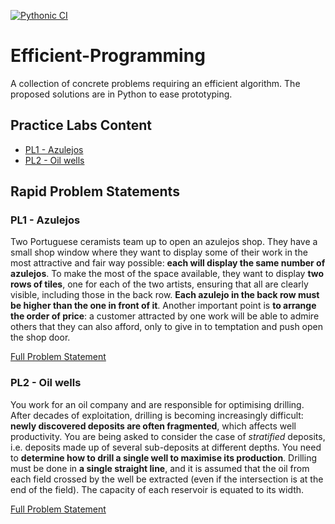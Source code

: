 [![Pythonic CI](https://github.com/mathusanm6/Efficient-Programming/actions/workflows/github_ci.yml/badge.svg)](https://github.com/mathusanm6/Efficient-Programming/actions/workflows/github_ci.yml)

# Efficient-Programming
A collection of concrete problems requiring an efficient algorithm. The proposed solutions are in Python to ease prototyping.

## Practice Labs Content
* [PL1 - Azulejos](#1-azulejos-problem-statement)
* [PL2 - Oil wells](#2-oil-wells-problem-statement)

## Rapid Problem Statements
### PL1 - Azulejos
Two Portuguese ceramists team up to open an azulejos shop. They have a small shop window where they want to display some of their work in the most attractive and fair way possible: **each will display the same number of azulejos**. To make the most of the space available, they want to display **two rows of tiles**, one for each of the two artists, ensuring that all are clearly visible, including those in the back row. **Each azulejo in the back row must be higher than the one in front of it**. Another important point is **to arrange the order of price**: a customer attracted by one work will be able to admire others that they can also afford, only to give in to temptation and push open the shop door.

[Full Problem Statement](PL1-AZULEJOS/problem.md)

### PL2 - Oil wells
You work for an oil company and are responsible for optimising drilling. After decades of exploitation, drilling is becoming increasingly difficult: **newly discovered deposits are often fragmented**, which affects well productivity. You are being asked to consider the case of _stratified_ deposits, i.e. deposits made up of several sub-deposits at different depths. You need to **determine how to drill a single well to maximise its production**. Drilling must be done in **a single straight line**, and it is assumed that the oil from each field crossed by the well be extracted (even if the intersection is at the end of the field). The capacity of each reservoir is equated
to its width.

[Full Problem Statement](PL2-OIL/problem.md)
